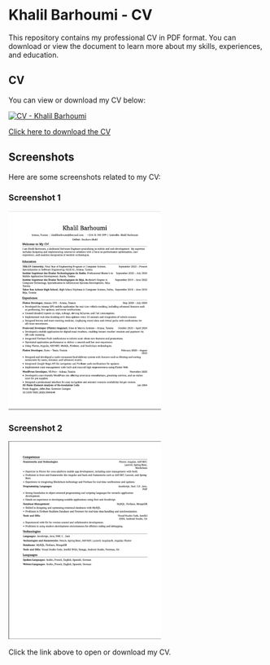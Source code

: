 # Khalil Barhoumi - CV

This repository contains my professional CV in PDF format. You can download or view the document to learn more about my skills, experiences, and education.

## CV

You can view or download my CV below:

[![CV - Khalil Barhoumi](https://img.shields.io/badge/CV-PDF-green)](https://github.com/Snickers-khalil/CV_Barhoumi_Khalil/raw/main/RenderCV_EngineeringResumes_Theme.pdf)

[Click here to download the CV](https://github.com/Snickers-khalil/CV_Barhoumi_Khalil/raw/main/RenderCV_EngineeringResumes_Theme.pdf)


## Screenshots

Here are some screenshots related to my CV:

### Screenshot 1
<img src="Screenshot1.png" width="300" />

### Screenshot 2
<img src="Screenshot2.png" width="300" />

Click the link above to open or download my CV.

